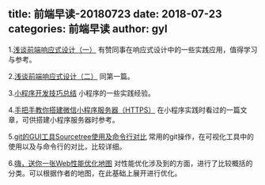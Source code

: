 title: 前端早读-20180723
date: 2018-07-23
categories: 前端早读
author: gyl
---

1.[浅谈前端响应式设计（一）](https://mp.weixin.qq.com/s/AW5CQzODkjHQfXlqDoXhRQ)
有赞同事在响应式设计中的一些实践应用，值得学习与参考。

2.[浅谈前端响应式设计（二）](https://mp.weixin.qq.com/s/s0odIchpAsvcrkV0c80htw)
同第一篇。

3.[小程序开发技巧总结](https://juejin.im/post/5b4f0ee95188251ad06b5f2a)
小程序的一些实践经验。

4.[手把手教你搭建微信小程序服务器（HTTPS）](https://juejin.im/post/5b4f085b51882519790c82dd)
在小程序实践时看过的一篇文章，可供搭建小程序服务器时参考。

5.[git的GUI工具Sourcetree使用及命令行对比](https://juejin.im/post/5b4d66125188251ace75ba27)
常用的git操作，在可视化工具中的使用以及与命令行的对比，比较详细。

6.[嗨，送你一张Web性能优化地图](https://github.com/berwin/Blog/issues/23?utm_medium=hao.caibaojian.com&utm_source=hao.caibaojian.com)
对性能优化涉及到的方面，进行了比较概括的分类。可以根据作者的地图，在此基础上展开进行优化。


